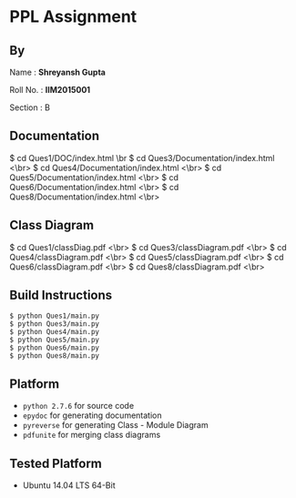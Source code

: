 # PPL Assignment

## By

Name : __Shreyansh Gupta__

Roll No. : __IIM2015001__

Section : B

## Documentation

$ cd Ques1/DOC/index.html \br
$ cd Ques3/Documentation/index.html <\br>
$ cd Ques4/Documentation/index.html <\br>
$ cd Ques5/Documentation/index.html <\br>
$ cd Ques6/Documentation/index.html <\br>
$ cd Ques8/Documentation/index.html <\br>


## Class Diagram


$ cd Ques1/classDiag.pdf <\br>
$ cd Ques3/classDiagram.pdf <\br>
$ cd Ques4/classDiagram.pdf <\br>
$ cd Ques5/classDiagram.pdf <\br>
$ cd Ques6/classDiagram.pdf <\br>
$ cd Ques8/classDiagram.pdf <\br>


## Build Instructions

```
$ python Ques1/main.py
$ python Ques3/main.py
$ python Ques4/main.py
$ python Ques5/main.py
$ python Ques6/main.py
$ python Ques8/main.py
```

## Platform

* `python 2.7.6` for source code
* `epydoc` for generating documentation
* `pyreverse` for generating Class - Module Diagram
* `pdfunite` for merging class diagrams

## Tested Platform

* Ubuntu 14.04 LTS 64-Bit
